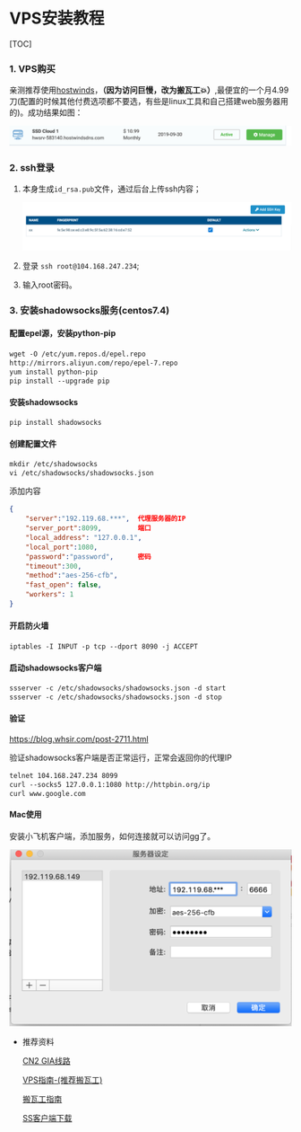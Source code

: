 # VPS安装教程

[TOC]

### 1. VPS购买

亲测推荐使用[hostwinds](https://www.hostwinds.com/)，**（因为访问巨慢，改为搬瓦工💥）**,最便宜的一个月4.99刀(配置的时候其他付费选项都不要选，有些是linux工具和自己搭建web服务器用的)。成功结果如图：

![howswids](./images/image-20190903143121896.png)

### 2. ssh登录

1. 本身生成`id_rsa.pub`文件，通过后台上传ssh内容；

   ![add sshkey](images/vps_add_ssh.png)

2. 登录 `ssh root@104.168.247.234`;

3. 输入root密码。

### 3. 安装shadowsocks服务(centos7.4)

#### 配置epel源，安装python-pip

```shell
wget -O /etc/yum.repos.d/epel.repo http://mirrors.aliyun.com/repo/epel-7.repo
yum install python-pip
pip install --upgrade pip
```

#### 安装shadowsocks

```
pip install shadowsocks
```

#### 创建配置文件

```shell
mkdir /etc/shadowsocks
vi /etc/shadowsocks/shadowsocks.json
```

添加内容

```json
{
    "server":"192.119.68.***",  代理服务器的IP
    "server_port":8099,         端口
    "local_address": "127.0.0.1",
    "local_port":1080,
    "password":"password",      密码
    "timeout":300,
    "method":"aes-256-cfb",
    "fast_open": false,
    "workers": 1
}
```

#### 开启防火墙

`iptables -I INPUT -p tcp --dport 8090 -j ACCEPT`

#### 启动shadowsocks客户端

```shell
ssserver -c /etc/shadowsocks/shadowsocks.json -d start  
ssserver -c /etc/shadowsocks/shadowsocks.json -d stop
```

#### 验证

https://blog.whsir.com/post-2711.html

验证shadowsocks客户端是否正常运行，正常会返回你的代理IP

```shell
telnet 104.168.247.234 8099
curl --socks5 127.0.0.1:1080 http://httpbin.org/ip
curl www.google.com
```

#### Mac使用

安装小飞机客户端，添加服务，如何连接就可以访问gg了。

![image-20190903144328942](./images/image-20190903144328942.png)

- 推荐资料

  [CN2 GIA线路](https://www.cnblogs.com/kaishirenshi/p/11757736.html)

  [VPS指南-(推荐搬瓦工)](https://tlanyan.me/vps-merchant-collection/)

  [搬瓦工指南](https://www.banwagong.net/)

  [SS客户端下载](https://tlanyan.me/shadowsock-clients/)

